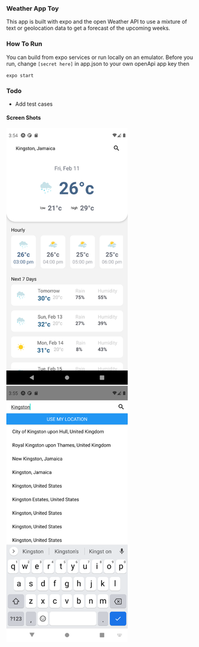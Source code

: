 ### Weather App Toy

This app is built with expo and the open Weather API to use a mixture of text or geolocation data to get a forecast of the upcoming weeks.

### How To Run

You can build from expo services or run locally on an emulator. Before you run, change `[secret here]` in app.json to your own openApi app key then

```
expo start
```

### Todo

- Add test cases

#### Screen Shots

<img src="./screenshot.png" alt="Home Screen" width="320"/> <img src="./screenshot_2.png" alt="Search Screen" width="320"/>
